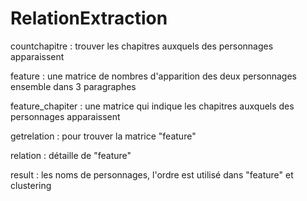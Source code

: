 # RelationExtraction
countchapitre  :  trouver les chapitres auxquels des personnages apparaissent

feature  :  une matrice de nombres d'apparition des deux personnages ensemble dans 3 paragraphes

feature_chapiter  :  une matrice qui indique les chapitres auxquels des personnages apparaissent

getrelation  :  pour trouver la matrice "feature"

relation  :  détaille de "feature"

result  :  les noms de personnages, l'ordre est utilisé dans "feature" et clustering
